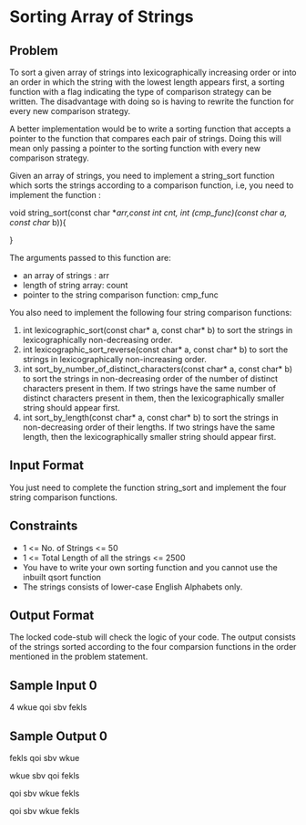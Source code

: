 # Sorting Array of Strings

## Problem

To sort a given array of strings into lexicographically increasing order or into
an order in which the string with the lowest length appears first, a sorting
function with a flag indicating the type of comparison strategy can be written.
The disadvantage with doing so is having to rewrite the function for every new
comparison strategy.

A better implementation would be to write a sorting function that accepts
a pointer to the function that compares each pair of strings.
Doing this will mean only passing a pointer to the sorting function with every
new comparison strategy.

Given an array of strings, you need to implement a string_sort function which
sorts the strings according to a comparison function,
i.e, you need to implement the function :

void string_sort(const char **arr,const int cnt, int (*cmp_func)(const char* a, const char* b)){

}

The arguments passed to this function are:

- an array of strings : arr
- length of string array: count
- pointer to the string comparison function: cmp_func

You also need to implement the following four string comparison functions:

1. int lexicographic_sort(const char* a, const char* b) to sort the strings in lexicographically non-decreasing order.
2. int lexicographic_sort_reverse(const char* a, const char* b) to sort the strings in lexicographically non-increasing order.
3. int sort_by_number_of_distinct_characters(const char* a, const char* b) to sort the strings in non-decreasing order of the number of distinct characters
   present in them. If two strings have the same number of distinct characters present
   in them, then the lexicographically smaller string should appear first.
4. int sort_by_length(const char* a, const char* b) to sort the strings in non-decreasing order of their lengths.
   If two strings have the same length, then the lexicographically smaller
   string should appear first.

## Input Format

You just need to complete the function string_sort and implement the four string comparison functions.

## Constraints

- 1 <= No. of Strings <= 50
- 1 <= Total Length of all the strings <= 2500
- You have to write your own sorting function and you cannot use the inbuilt qsort function
- The strings consists of lower-case English Alphabets only.

## Output Format

The locked code-stub will check the logic of your code.
The output consists of the strings sorted according to the four comparsion functions in the order mentioned in the problem statement.

## Sample Input 0

4
wkue
qoi
sbv
fekls

## Sample Output 0

fekls
qoi
sbv
wkue

wkue
sbv
qoi
fekls

qoi
sbv
wkue
fekls

qoi
sbv
wkue
fekls
